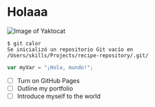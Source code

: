 # Holaaa
![Image of Yaktocat](https://octodex.github.com/images/yaktocat.png)

```
$ git calor
Se inicializó un repositorio Git vacío en /Users/skills/Projects/recipe-repository/.git/
```

``` javascript
var myVar = "¡Hola, mundo!";
```
- [ ] Turn on GitHub Pages
- [ ] Outline my portfolio
- [ ] Introduce myself to the world
